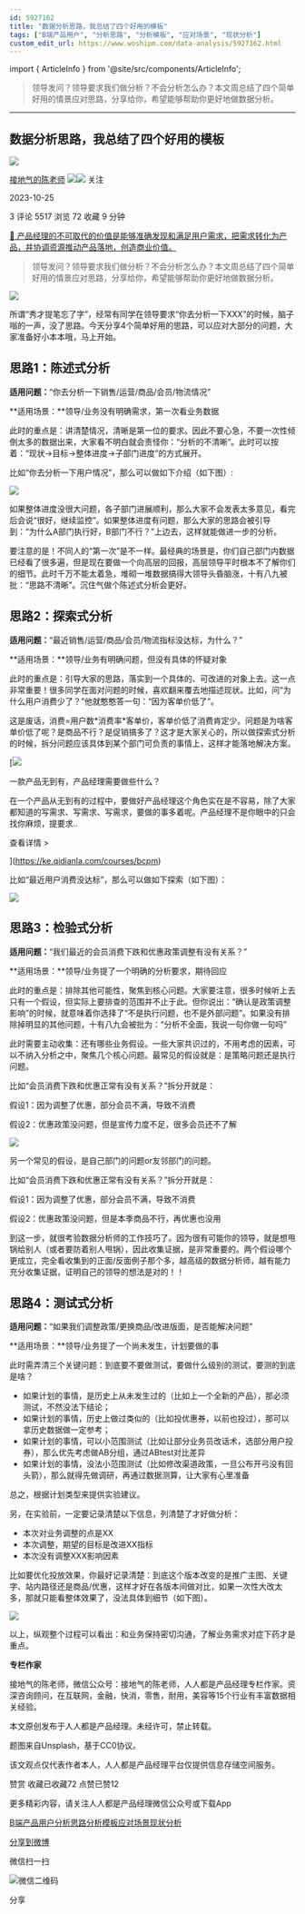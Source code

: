 ```yaml
---
id: 5927162
title: "数据分析思路，我总结了四个好用的模板"
tags: ["B端产品用户", "分析思路", "分析模板", "应对场景", "现状分析"]
custom_edit_url: https://www.woshipm.com/data-analysis/5927162.html
---
```

import { ArticleInfo } from '@site/src/components/ArticleInfo';

<ArticleInfo
    author="接地气的陈老师"
    authorLink="https://www.woshipm.com/u/773891"
    published="2023-10-25"
    views={5517}
    comments={3}
    collects={72}
/>

> 领导发问？领导要求我们做分析？不会分析怎么办？本文周总结了四个简单好用的情景应对思路，分享给你，希望能够帮助你更好地做数据分析。

---

## 数据分析思路，我总结了四个好用的模板

[![](https://image.woshipm.com/wp-files/2019/08/0GkAbc8ZooEsibtWEUNO.png!/both/72x72)](https://www.woshipm.com/u/773891)

[接地气的陈老师](https://www.woshipm.com/u/773891) ![](https://static.woshipm.com/tag/1121_1@2x.png)![](https://static.woshipm.com/tag/2103_1@2x.png) 关注

2023-10-25

3 评论 5517 浏览 72 收藏 9 分钟

[🔗 产品经理的不可取代的价值是能够准确发现和满足用户需求，把需求转化为产品，并协调资源推动产品落地，创造商业价值。](https://ke.qidianla.com/courses/90pm)

> 领导发问？领导要求我们做分析？不会分析怎么办？本文周总结了四个简单好用的情景应对思路，分享给你，希望能够帮助你更好地做数据分析。

![](https://image.woshipm.com/2023/04/14/76d86fe2-da9e-11ed-9b82-00163e0b5ff3.png)

所谓“秀才提笔忘了字”，经常有同学在领导要求“你去分析一下XXX”的时候，脑子嗡的一声，没了思路。今天分享4个简单好用的思路，可以应对大部分的问题，大家准备好小本本哦，马上开始。

## 思路1：陈述式分析

**适用问题：**“你去分析一下销售/运营/商品/会员/物流情况”

**适用场景：**领导/业务没有明确需求，第一次看业务数据

此时的重点是：讲清楚情况，清晰是第一位的要求。因此不要心急，不要一次性倾倒太多的数据出来，大家看不明白就会责怪你：“分析的不清晰”。此时可以按着：“现状→目标→整体进度→子部门进度”的方式展开。

比如“你去分析一下用户情况”，那么可以做如下介绍（如下图）:

![](https://image.yunyingpai.com/wp/2023/10/knKSmuGITLrzf22SOlnP.png)

如果整体进度没很大问题，各子部门进展顺利，那么大家不会发表太多意见，看完后会说“很好，继续监控”。如果整体进度有问题，那么大家的思路会被引导到：“为什么A部门执行好，B部门不行？”上边去，这样就能做进一步的分析。

要注意的是！不同人的“第一次”是不一样。最经典的场景是，你们自己部门内数据已经看了很多遍，但是现在要做一个向高层的回报，高层领导平时根本不了解你们的细节。此时千万不能太着急，堆砌一堆数据搞得大领导头昏脑涨，十有八九被批：“思路不清晰”。沉住气做个陈述式分析会更好。

## 思路2：探索式分析

**适用问题：**“最近销售/运营/商品/会员/物流指标没达标，为什么？”

**适用场景：**领导/业务有明确问题，但没有具体的怀疑对象

此时的重点是：引导大家的思路，落实到一个具体的、可改进的对象上去。这一点非常重要！很多同学在面对问题的时候，喜欢翻来覆去地描述现状。比如，问“为什么用户消费少了？”他就憨憨答一句：“因为客单价低了”。

这是废话，消费=用户数\*消费率\*客单价，客单价低了消费肯定少。问题是为啥客单价低了呢？是商品不行？是促销搞多了？这才是大家关心的，所以做探索式分析的时候，拆分问题应该具体到某个部门可负责的事情上，这样才能落地解决方案。

[![](https://image.woshipm.com/2023/08/02/58dc678c-30e3-11ee-88e7-00163e0b5ff3.png)

一款产品无到有，产品经理需要做些什么？

在一个产品从无到有的过程中，要做好产品经理这个角色实在是不容易，除了大家都知道的写需求、写需求、写需求，要做的事多着呢。产品经理不是你眼中的只会找你麻烦，提要求..

查看详情 >

](https://ke.qidianla.com/courses/bcpm)

比如“最近用户消费没达标”，那么可以做如下探索（如下图）：

![](https://image.yunyingpai.com/wp/2023/10/zJ9VCKjvHcNhGQywKlZA.png)

## 思路3：检验式分析

**适用问题：**“我们最近的会员消费下跌和优惠政策调整有没有关系？”

**适用场景：**领导/业务提了一个明确的分析要求，期待回应

此时的重点是：排除其他可能性，聚焦到核心问题。大家要注意，很多时候听上去只有一个假设，但实际上要排查的范围并不止于此。但你说出：“确认是政策调整影响”的时候，就意味着你选择了“不是执行问题，也不是外部问题”。如果没有排除掉明显的其他问题，十有八九会被批为：“分析不全面，我说一句你做一句吗”

此时需要主动收集：还有哪些业务假设。一些大家共识过的，不用考虑的因素，可以不纳入分析之中，聚焦几个核心问题。最常见的假设就是：是策略问题还是执行问题。

比如“会员消费下跌和优惠正常有没有关系？”拆分开就是：

假设1：因为调整了优惠，部分会员不满，导致不消费

假设2：优惠政策没问题，但是宣传力度不足，很多会员还不了解

![](https://image.yunyingpai.com/wp/2023/10/iaI9YbtNGOhXojlqUeK2.png)

另一个常见的假设，是自己部门的问题or友邻部门的问题。

比如“会员消费下跌和优惠正常有没有关系？”拆分开就是：

假设1：因为调整了优惠，部分会员不满，导致不消费

假设2：优惠政策没问题，但是本季商品不行，再优惠也没用

到这一步，就很考验数据分析师的工作技巧了。因为很有可能你的领导，就是想甩锅给别人（或者要防着别人甩锅），因此收集证据，是非常重要的。两个假设哪个更成立，完全看收集到的正面/反面例子那个多，越高级的数据分析师，越有能力充分收集证据，证明自己的领导的想法是对的！！

## 思路4：测试式分析

**适用问题：**“如果我们调整政策/更换商品/改进版面，是否能解决问题”

**适用场景：**领导/业务提了一个尚未发生，计划要做的事

此时需弄清三个关键问题：到底要不要做测试，要做什么级别的测试，要测的到底是啥？

*   如果计划的事情，是历史上从未发生过的（比如上一个全新的产品），那必须测试，不然没法下结论；
*   如果计划的事情，历史上做过类似的（比如投优惠券，以前也投过），那可以拿历史数据做一定参考；
*   如果计划的事情，可以小范围测试（比如让部分业务员改话术，选部分用户投券），那么优先考虑做AB分组，通过ABtest对比差异
*   如果计划的事情，没法小范围测试（比如修改渠道政策，一旦公布开弓没有回头箭），那么就得先做调研，再通过数据测算，让大家有心里准备

总之，根据计划类型来提供实验建议。

另，在实验前，一定要记录清楚以下信息，列清楚了才好做分析：

*   本次对业务调整的点是XX
*   本次调整，期望的目标是改进XX指标
*   本次没有调整XXX影响因素

比如要优化投放效果，你最好记录清楚：到底这个版本改变的是推广主图、关键字、站内路径还是商品/优惠，这样才好在各版本间做对比，如果一次性大改太多，那就只能看整体效果了，没法具体到细节（如下图）。

![](https://image.yunyingpai.com/wp/2023/10/lpoumA42t4QZDNQjQdOr.png)

以上，纵观整个过程可以看出：和业务保持密切沟通，了解业务需求对症下药才是重点。

**专栏作家**

接地气的陈老师，微信公众号：接地气的陈老师，人人都是产品经理专栏作家。资深咨询顾问，在互联网，金融，快消，零售，耐用，美容等15个行业有丰富数据相关经验。

本文原创发布于人人都是产品经理。未经许可，禁止转载。

题图来自Unsplash，基于CC0协议。

该文观点仅代表作者本人，人人都是产品经理平台仅提供信息存储空间服务。

赞赏 收藏已收藏72 点赞已赞12

更多精彩内容，请关注人人都是产品经理微信公众号或下载App

[B端产品用户](https://www.woshipm.com/tag/b%e7%ab%af%e4%ba%a7%e5%93%81%e7%94%a8%e6%88%b7)[分析思路](https://www.woshipm.com/tag/%e5%88%86%e6%9e%90%e6%80%9d%e8%b7%af)[分析模板](https://www.woshipm.com/tag/%e5%88%86%e6%9e%90%e6%a8%a1%e6%9d%bf)[应对场景](https://www.woshipm.com/tag/%e5%ba%94%e5%af%b9%e5%9c%ba%e6%99%af)[现状分析](https://www.woshipm.com/tag/%e7%8e%b0%e7%8a%b6%e5%88%86%e6%9e%90)

[分享到微博](https://service.weibo.com/share/share.php?appkey=2775287854&title=数据分析思路，我总结了四个好用的模板&url=https://www.woshipm.com/data-analysis/5927162.html&pic=https://image.woshipm.com/2023/04/14/76d86fe2-da9e-11ed-9b82-00163e0b5ff3.png)

微信扫一扫

![微信二维码](https://api.pwmqr.com/qrcode/create/?url=https://www.woshipm.com/data-analysis/5927162.html)

分享